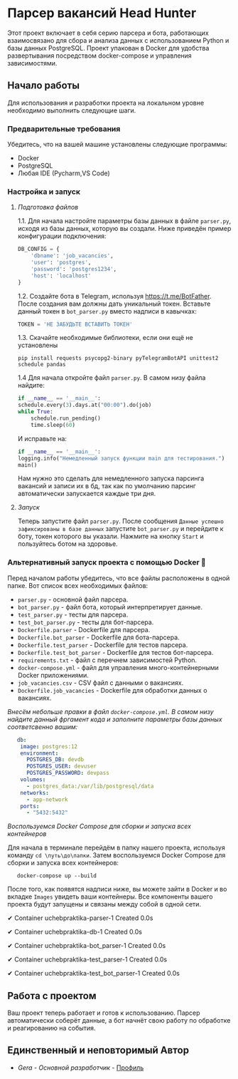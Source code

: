 # Парсер вакансий Head Hunter 




Этот проект включает в себя серию парсера и бота, работающих взаимосвязано для сбора и анализа данных с использованием Python и базы данных PostgreSQL. Проект упакован в Docker для удобства развертывания посредством docker-compose и управления зависимостями.

## Начало работы

Для использования и разработки проекта на локальном уровне необходимо выполнить следующие шаги.

### Предварительные требования

Убедитесь, что на вашей машине установлены следующие программы:
- Docker
- PostgreSQL
- Любая IDE (Pycharm,VS Code)
  
### Настройка и запуск

1. *Подготовка файлов*

   1.1. Для начала настройте параметры базы данных в файле `parser.py`, исходя из базы данных, которую вы создали. Ниже приведён пример конфигурации подключения:

   ```python
   DB_CONFIG = {
       'dbname': 'job_vacancies',
       'user': 'postgres',
       'password': 'postgres1234',
       'host': 'localhost'
   }
   ```
   1.2. Создайте бота в Telegram, используя https://t.me/BotFather. После создания вам должны дать уникальный токен. Вставьте данный токен в `bot_parser.py` вместо надписи в кавычках:

   ```python
   TOKEN = 'НЕ ЗАБУДЬТЕ ВСТАВИТЬ ТОКЕН'
   ```
   1.3. Скачайте необходимые библиотеки, если они ещё не установлены

   ```terminal
   pip install requests psycopg2-binary pyTelegramBotAPI unittest2 schedule pandas
   ```
   1.4 Для начала откройте файл `parser.py`. В самом низу файла найдите:
   
    ```python
   if __name__ == '__main__':
    schedule.every(3).days.at("00:00").do(job)
    while True:
        schedule.run_pending()
        time.sleep(60)
   ```
   И исправьте на:

    ```python
   if __name__ == '__main__':
    logging.info("Немедленный запуск функции main для тестирования.")
    main()
   ```
   Нам нужно это сделать для немедленного запуска парсинга вакансий и записи их в бд, так как по умолчанию парсинг автоматически запускается каждые три дня.

2. *Запуск*
  
   Теперь запустите файл `parser.py`. После сообщения `Данные успешно зафиксированы в базе данных` запустите `bot_parser.py` и перейдите к боту, токен которого вы указали. Нажмите на кнопку `Start` и пользуйтесь ботом на здоровье.

### Альтернативный запуск проекта с помощью Docker 🐋

Перед началом работы убедитесь, что все файлы расположены в одной папке. Вот список всех необходимых файлов:

- `parser.py` - основной файл парсера.
- `bot_parser.py` - файл бота, который интерпретирует данные.
- `test_parser.py` - тесты для парсера.
- `test_bot_parser.py` - тесты для бот-парсера.
- `Dockerfile.parser` - Dockerfile для парсера.
- `Dockerfile.bot_parser` - Dockerfile для бота-парсера.
- `Dockerfile.test_parser` - Dockerfile для тестов парсера.
- `Dockerfile.test_bot_parser` - Dockerfile для тестов бот-парсера.
- `requirements.txt` - файл с перечнем зависимостей Python.
- `docker-compose.yml` - файл для управления много-контейнерными Docker приложениями.
- `job_vacancies.csv` - CSV файл с данными о вакансиях.
- `Dockerfile.job_vacancies` - Dockerfile для обработки данных о вакансиях.

*Внесём небольше правки в файл `docker-compose.yml`. В самом низу найдите данный фргамент кода и заполните параметры базы данных соответсвенно вашим:*

```docker-compose.yml
   db:
    image: postgres:12
    environment:
      POSTGRES_DB: devdb
      POSTGRES_USER: devuser
      POSTGRES_PASSWORD: devpass
    volumes:
      - postgres_data:/var/lib/postgresql/data
    networks:
      - app-network
    ports:
      - "5432:5432"
   ```

*Воспользуемся Docker Compose для сборки и запуска всех контейнеров*

Для начала в терминале перейдём в папку нашего проекта, используя команду `cd \путь\до\папки`. Затем воспользуемся Docker Compose для сборки и запуска всех контейнеров:

```терминал
   docker-compose up --build
   ```

После того, как появятся надписи ниже, вы можете зайти в Docker и во вкладке  `Images` увидеть ваши контейнеры. Все компоненты вашего проекта будут запущены и связаны между собой в одной сети.

 ✔ Container uchebpraktika-parser-1           Created                                                              0.0s
 
 ✔ Container uchebpraktika-db-1               Created                                                              0.0s
 
 ✔ Container uchebpraktika-bot_parser-1       Created                                                              0.0s
 
 ✔ Container uchebpraktika-test_parser-1      Created                                                              0.0s
 
 ✔ Container uchebpraktika-test_bot_parser-1  Created                                                              0.0s


## Работа с проектом

Ваш проект теперь работает и готов к использованию. Парсер автоматически соберёт данные, а бот начнёт свою работу по обработке и реагированию на события.



## Единственный и неповторимый Автор

* *Gera* - *Основной разработчик* - [Профиль](https://github.com/yageraaa)

